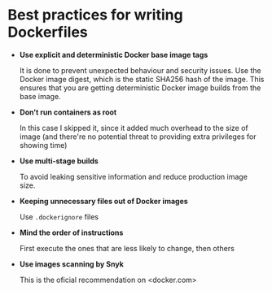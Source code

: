 # Best practices for writing Dockerfiles

* **Use explicit and deterministic Docker base image tags**
  
  It is done to prevent unexpected behaviour and security issues. Use the Docker image digest, which is the static SHA256 hash of the image. This ensures that you are getting deterministic Docker image builds from the base image.

* **Don’t run containers as root**
  
  In this case I skipped it, since it added much overhead to the size of image (and there're no potential threat to providing extra privileges for showing time)

* **Use multi-stage builds**
  
  To avoid leaking sensitive information and reduce production image size.

* **Keeping unnecessary files out of  Docker images**

  Use ```.dockerignore``` files

* **Mind the order of instructions**

  First execute the ones that are less likely to change, then others

* **Use images scanning by Snyk**
  
  This is the oficial recommendation on <docker.com>
